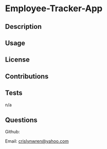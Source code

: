 # Employee-Tracker-App

## Description
## Usage
## License
## Contributions
## Tests
n/a
## Questions
Github: 

Email: crislynwren@yahoo.com